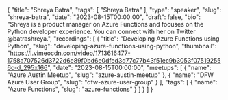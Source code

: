 {
  "title": "Shreya Batra",
  "tags": [
    "Shreya Batra"
  ],
  "type": "speaker",
  "slug": "shreya-batra",
  "date": "2023-08-15T00:00:00",
  "draft": false,
  "bio": "Shreya is a product manager on Azure Functions and focuses on the Python developer experience. You can connect with her on Twitter @batrashreya.",
  "recordings": [
    {
      "title": "Developing Azure Functions using Python",
      "slug": "developing-azure-functions-using-python",
      "thumbnail": "https://i.vimeocdn.com/video/1713616477-1758a707526d3722d6e89f0bd6e0dfed3d77c77b43f51ec9b3053f075192556c-d_295x166",
      "date": "2023-08-15T00:00:00",
      "meetups": [
        {
          "name": "Azure Austin Meetup",
          "slug": "azure-austin-meetup"
        },
        {
          "name": "DFW Azure User Group",
          "slug": "dfw-azure-user-group"
        }
      ],
      "tags": [
        {
          "name": "Azure Functions",
          "slug": "azure-functions"
        }
      ]
    }
  ]
}